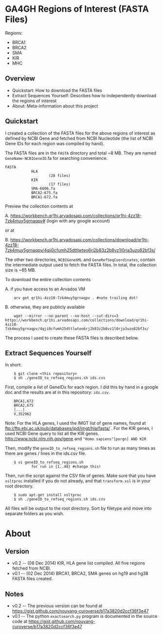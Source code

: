 GA4GH Regions of Interest (FASTA Files)
==========
Regions:
* BRCA1
* BRCA2
* SMA
* KIR
* MHC

Overview
----------
* Quickstart: How to download the FASTA files
* Extract Sequences Yourself: Describes how to independently download the regions of interest 
* About: Meta-information about this project

Quickstart
----------
I created a collection of the FASTA files for the above regions of interest as defined by NCBI Gene and fetched from NCBI Nucleotide (the list of NCBI Gene IDs for each region was compiled by hand).

The FASTA files are in the `FASTA` directory and total ~8 MB. They are named `GeneName-NCBIGeneID`.fa for searching convenience.

    FASTA
				HLA
						(28 files)
				KIR
						(17 files)
				SMA-6606.fa
				BRCA2-675.fa
				BRCA1-672.fa

Preview the collection contents at

A. https://workbench.qr1hi.arvadosapi.com/collections/qr1hi-4zz18-7zk4muy5grnaqpv# (login with any google account)

or at

B. https://workbench.qr1hi.arvadosapi.com/collections/download/qr1hi-4zz18-7zk4muy5grnaqpv/4qji0cfumh25dttlwteo6rj2b83z2b8vz1l0rja3uzo82bf3s/

The other two directories, `NCBIGeneXML` and `GeneRefSeqCoordinates`, contain the intermediate output used to fetch the FASTA files. In total, the collection size is ~65 MB.

To download the entire collection contents

A. if you have access to an Arvados VM
    
		arv get qr1hi-4zz18-7zk4muy5grnaqpv . #note trailing dot!

B. otherwise, they are publicly available

		wget --mirror --no-parent --no-host --cut-dirs=3 https://workbench.qr1hi.arvadosapi.com/collections/download/qr1hi-4zz18-7zk4muy5grnaqpv/4qji0cfumh25dttlwteo6rj2b83z2b8vz1l0rja3uzo82bf3s/

The process I used to create these FASTA files is described below.

Extract Sequences Yourself
-----------
In short:

		$ git clone <this repository>
		$ sh ./geneID_to_refseq_regions.sh ids.csv

First, compile a list of GeneIDs for each region. I did this by hand in a google doc and the results are at in this repository: `ids.csv`.

		BRCA1,672
		BRCA2,675
		[...]
		V,352962
		
Note: For the HLA genes, I used the IMGT list of gene names, found at ftp://ftp.ebi.ac.uk/pub/databases/ipd/imgt/hla/fasta/ . For the KIR genes, I used NCBI Gene query to list all the KIR genes. http://www.ncbi.nlm.nih.gov/gene and `"Homo sapiens"[porgn] AND KIR`

Then, modify the `geneID_to_refseq_regions.sh` file to run as many times as there are genes / lines in the ids.csv file.

		$ vi geneID_to_refseq_regions.sh
				for run in {1..48} #change this!

Then, run the script against the CSV file of genes. Make sure that you have `xsltproc` installed if you do not already, and that `transform.xsl` is in your root directory.

		$ sudo apt-get install xsltproc
		$ sh ./geneID_to_refseq_regions.sh ids.csv

All files will be output to the root directory. Sort by filetype and move into separate folders as you wish.


About
==========
Version
----------
* v0.2 -- (08 Dec 2014)
KIR, HLA gene list compiled. All five regions fetched from NCBI.
* v0.1 -- (02 Dec 2014) 
BRCA1, BRCA2, SMA genes on hg19 and hg38 FASTA files created. 

Notes
----------
* v0.2 -- The previous version can be found at https://gist.github.com/nouyang-curoverse/b17a3820d2ccf36f3e47
* v0.1 -- The python `exactsearch.py` program is documented in the source code at https://gist.github.com/nouyang-curoverse/b17a3820d2ccf36f3e47
